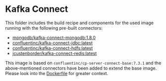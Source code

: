 # Kafka Connect

This folder includes the build recipe and components for the used image running with the following pre-built connectors:
- [mongodb/kafka-connect-mongodb:1.8.0](https://www.confluent.io/hub/mongodb/kafka-connect-mongodb)
- [confluentinc/kafka-connect-jdbc:latest](https://www.confluent.io/hub/confluentinc/kafka-connect-jdbc)
- [confluentinc/kafka-connect-hdfs:latest](https://docs.confluent.io/kafka-connectors/hdfs/current/overview.html)
- [jcustenborder/kafka-connect-redis:latest](https://docs.confluent.io/kafka-connectors/redis/current/overview.html)

This image is based on `confluentinc/cp-server-connect-base:7.3.1` and the above-mentioned connectors have been added to extend the base image. Please look into the [Dockerfile](./Dockerfile) for greater context.
